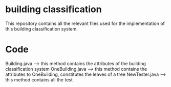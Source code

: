 # building classification
This repository contains all the relevant flies used for the implementation of this building classification system. 

# Code
Building.java -->  this method contains the attributes of the building classification system
OneBuilding.java --> this method contains the attributes to OneBuilding, constitutes the leaves of a tree
NewTester.java --> this method contains all the test 
